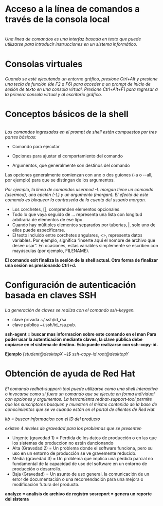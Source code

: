 # Acceso a la línea de comandos a través de la consola local <h1>


*Una línea de comandos es una interfaz basada en texto que puede utilizarse para introducir instrucciones en un sistema informático.* 

# Consolas virtuales <h5>
*Cuando se esté ejecutando un entorno gráfico, presione Ctrl+Alt y presione una tecla de función (de F2 a F6) para acceder a un prompt de inicio de sesión de texto en una consola virtual. Presione Ctrl+Alt+F1 para regresar a la primera consola virtual y al escritorio gráfico.*

# Conceptos básicos de la shell <h6>

*Los comandos ingresados en el prompt de shell están compuestos por tres partes básicas:*

* Comando para ejecutar

* Opciones para ajustar el comportamiento del comando

* Argumentos, que generalmente son destinos del comando

 Las opciones generalmente comienzan con uno o dos guiones (-a o --all, por ejemplo) para que se distingan de los argumentos.
 
 *Por ejemplo, la línea de comandos usermod -L morgan tiene un comando (usermod), una opción (-L) y un argumento (morgan). El efecto de este comando es bloquear la contraseña de la cuenta del usuario morgan.*
 
 * Los corchetes, [], comprenden elementos opcionales.
 * Todo lo que vaya seguido de ... representa una lista con longitud arbitraria de elementos de ese tipo.
 * Cuando hay múltiples elementos separados por tuberías, |, solo uno de ellos puede especificarse.
 * El texto incluido entre corchetes angulares, <>, representa datos variables. Por ejemplo, <filename> significa “inserte aquí el nombre de archivo que desee usar”. En ocasiones, estas variables simplemente se escriben con mayúsculas (por ejemplo, FILENAME).
  
  **El comando exit finaliza la sesión de la shell actual. Otra forma de finalizar una sesión es presionando Ctrl+d.**
  
  # Configuración de autenticación basada en claves SSH <h5>
  *La generación de claves se realiza con el comando ssh-keygen.* 
  * clave privada ~/.ssh/id_rsa
  * clave pública ~/.ssh/id_rsa.pub.
  
  **ssh-agent = buscar mas informacion sobre este comando en el man**
  **Para poder usar la autenticación mediante claves, la clave pública debe copiarse en el sistema de destino. Esto puede realizarse con ssh-copy-id.**
  
  **Ejemplo**
  *[student@desktopX ~]$ ssh-copy-id root@desktopY*
  
  # Obtención de ayuda de Red Hat <h5>
 
  *El comando redhat-support-tool puede utilizarse como una shell interactiva o invocarse como si fuera un comando que se ejecuta en forma individual con opciones y argumentos.*
  *La herramienta redhat-support-tool permite que los suscriptores busquen y muestren el mismo contenido de la base de conocimientos que se ve cuando están en el portal de clientes de Red Hat.*
  
  *kb = buscar informacion con el ID  del producto*
  
  *existen 4 niveles de gravedad para los problemas que se presenten*
  
  * Urgente (gravedad 1) = Perdida de los datos de producción o en las que los sistemas de produccion no están duncionando
  * Alta (Gravedad 2) = Un problema donde el software funciona, pero su uso en un entorno de producción se ve gravemente reducido.  
  * Media (gravedad 3) = Un problema que implica una pérdida parcial no fundamental de la capacidad de uso del software en un entorno de producción o desarrollo.  
  * Baja (Gravedad) =  Un asunto de uso general, la comunicación de un error de documentación o una recomendación para una mejora o modificación futura del producto. 
  
  
  **analyze = analisis de archivo de registro**
  **sosreport = genera un reporte del sistema**
  
  
  
